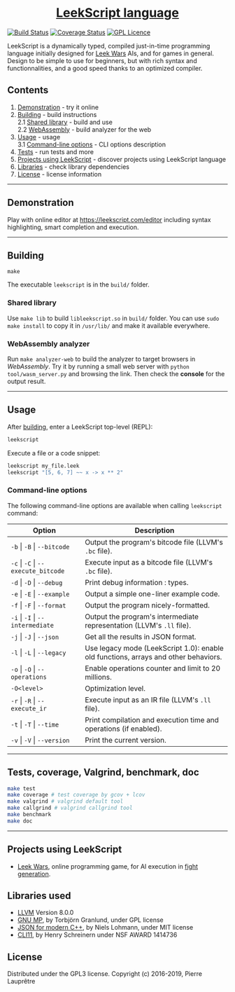 <div align="center">
    <h1>
        <a href="https://leekscript.com">LeekScript language</a>
    </h1>
</div>

[![Build Status](https://travis-ci.org/leek-wars/leekscript.svg?branch=master)](https://travis-ci.org/leek-wars/leekscript)
[![Coverage Status](https://coveralls.io/repos/github/leek-wars/leekscript/badge.svg?branch=master)](https://coveralls.io/github/leek-wars/leekscript?branch=master)
[![GPL Licence](https://badges.frapsoft.com/os/gpl/gpl.svg?v=103)](https://opensource.org/licenses/GPL-3.0/)

LeekScript is a dynamically typed, compiled just-in-time programming language initially designed for [Leek Wars](https://leekwars.com) AIs, and for games in general. Design to be simple to use for beginners, but with rich syntax and functionnalities, and a good speed thanks to an optimized compiler.

## Contents
1. [Demonstration](#demonstration) - try it online
2. [Building](#building) - build instructions \
  2.1 [Shared library](#shared-library) - build and use \
  2.2 [WebAssembly](#webassembly) - build analyzer for the web
3. [Usage](#usage) - usage \
  3.1 [Command-line options](#command-line-options) - CLI options description
4. [Tests](#tests-coverage-valgrind-benchmark-doc) - run tests and more
5. [Projects using LeekScript](#projects-using-leekscript) - discover projects using LeekScript language
6. [Libraries](#libraries-used) - check library dependencies
7. [License](#license) - license information
---

## Demonstration

Play with online editor at https://leekscript.com/editor including syntax highlighting, smart completion and execution.

---

## Building
```
make
```
The executable `leekscript` is in the `build/` folder.

### Shared library
Use `make lib` to build `libleekscript.so` in `build/` folder. You can use `sudo make install` to copy it in `/usr/lib/` and make it available everywhere.

### WebAssembly analyzer
Run `make analyzer-web` to build the analyzer to target browsers in *WebAssembly*. Try it by running a small web server with `python tool/wasm_server.py` and browsing the link. Then check the **console** for the output result.

---

## Usage
After [building](#building), enter a LeekScript top-level (REPL):
```bash
leekscript
```
Execute a file or a code snippet:
```bash
leekscript my_file.leek
leekscript "[5, 6, 7] ~~ x -> x ** 2"
```

### Command-line options
The following command-line options are available when calling `leekscript` command:

Option                              | Description
----------------------------------- | --------------------------------------------
`-b` \| `-B` \| `--bitcode`         | Output the program's bitcode file (LLVM's `.bc` file).
`-c` \| `-C` \| `--execute_bitcode` | Execute input as a bitcode file (LLVM's `.bc` file).
`-d` \| `-D` \| `--debug`           | Print debug information : types.
`-e` \| `-E` \| `--example`         | Output a simple one-liner example code.
`-f` \| `-F` \| `--format`          | Output the program nicely-formatted.
`-i` \| `-I` \| `--intermediate`    | Output the program's intermediate representation (LLVM's `.ll` file).
`-j` \| `-J` \| `--json`	        | Get all the results in JSON format.
`-l` \| `-L` \| `--legacy`          | Use legacy mode (LeekScript 1.0): enable old functions, arrays and other behaviors.
`-o` \| `-O` \| `--operations`      | Enable operations counter and limit to 20 millions.
`-O<level>`                         | Optimization level.
`-r` \|  `-R` \| `--execute_ir`     | Execute input as an IR file (LLVM's `.ll` file).
`-t` \| `-T` \| `--time`	        | Print compilation and execution time and operations (if enabled).
`-v` \| `-V` \| `--version`         | Print the current version.

---

## Tests, coverage, Valgrind, benchmark, doc
```bash
make test
make coverage # test coverage by gcov + lcov
make valgrind # valgrind default tool
make callgrind # valgrind callgrind tool
make benchmark
make doc
```

---

## Projects using LeekScript
* [Leek Wars](https://leekwars.com), online programming game, for AI execution in [fight generation](https://github.com/leek-wars/leek-wars-generator).

## Libraries used
* [LLVM](https://llvm.org/) Version 8.0.0
* [GNU MP](https://gmplib.org/), by Torbjörn Granlund, under GPL license
* [JSON for modern C++](https://github.com/nlohmann/json), by Niels Lohmann, under MIT license
* [CLI11](https://github.com/CLIUtils/CLI11), by Henry Schreinern under NSF AWARD 1414736

## License
Distributed under the GPL3 license. Copyright (c) 2016-2019, Pierre Lauprêtre
